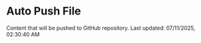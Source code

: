 # Auto Push File

Content that will be pushed to GitHub repository.
Last updated: 07/11/2025, 02:30:40 AM